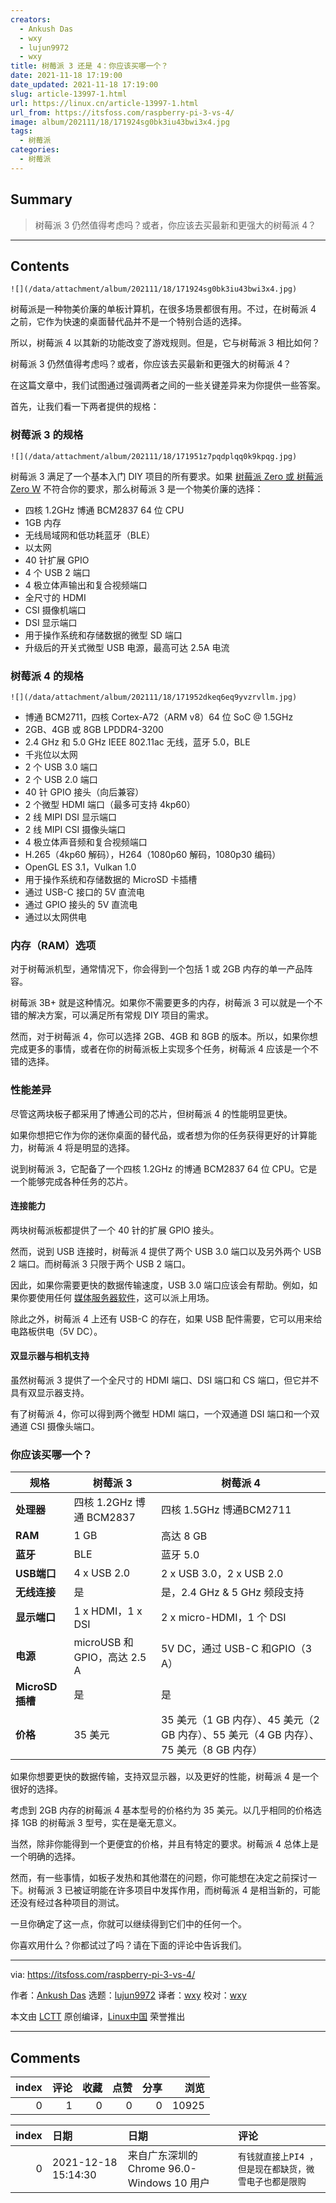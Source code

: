 ```yaml
---
creators:
  - Ankush Das
  - wxy
  - lujun9972
  - wxy
title: 树莓派 3 还是 4：你应该买哪一个？
date: 2021-11-18 17:19:00
date_updated: 2021-11-18 17:19:00
slug: article-13997-1.html
url: https://linux.cn/article-13997-1.html
url_from: https://itsfoss.com/raspberry-pi-3-vs-4/
image: album/202111/18/171924sg0bk3iu43bwi3x4.jpg
tags:
  - 树莓派
categories:
  - 树莓派
---
```


## Summary

> 树莓派 3 仍然值得考虑吗？或者，你应该去买最新和更强大的树莓派 4？

***

<!-- more -->

## Contents

`![](/data/attachment/album/202111/18/171924sg0bk3iu43bwi3x4.jpg)`

树莓派是一种物美价廉的单板计算机，在很多场景都很有用。不过，在树莓派 4 之前，它作为快速的桌面替代品并不是一个特别合适的选择。

所以，树莓派 4 以其新的功能改变了游戏规则。但是，它与树莓派 3 相比如何？

树莓派 3 仍然值得考虑吗？或者，你应该去买最新和更强大的树莓派 4？

在这篇文章中，我们试图通过强调两者之间的一些关键差异来为你提供一些答案。

首先，让我们看一下两者提供的规格：

### 树莓派 3 的规格

`![](/data/attachment/album/202111/18/171951z7pqdplqq0k9kpqg.jpg)`

树莓派 3 满足了一个基本入门 DIY 项目的所有要求。如果 [树莓派 Zero 或 树莓派 Zero W](https://itsfoss.com/raspberry-pi-zero-vs-zero-w/) 不符合你的要求，那么树莓派 3 是一个物美价廉的选择：

* 四核 1.2GHz 博通 BCM2837 64 位 CPU
* 1GB 内存
* 无线局域网和低功耗蓝牙（BLE）
* 以太网
* 40 针扩展 GPIO
* 4 个 USB 2 端口
* 4 极立体声输出和复合视频端口
* 全尺寸的 HDMI
* CSI 摄像机端口
* DSI 显示端口
* 用于操作系统和存储数据的微型 SD 端口
* 升级后的开关式微型 USB 电源，最高可达 2.5A 电流

### 树莓派 4 的规格

`![](/data/attachment/album/202111/18/171952dkeq6eq9yvzrvllm.jpg)`

* 博通 BCM2711，四核 Cortex-A72（ARM v8）64 位 SoC @ 1.5GHz
* 2GB、4GB 或 8GB LPDDR4-3200
* 2.4 GHz 和 5.0 GHz IEEE 802.11ac 无线，蓝牙 5.0，BLE
* 千兆位以太网
* 2 个 USB 3.0 端口
* 2 个 USB 2.0 端口
* 40 针 GPIO 接头（向后兼容）
* 2 个微型 HDMI 端口（最多可支持 4kp60）
* 2 线 MIPI DSI 显示端口
* 2 线 MIPI CSI 摄像头端口
* 4 极立体声音频和复合视频端口
* H.265（4kp60 解码），H264（1080p60 解码，1080p30 编码）
* OpenGL ES 3.1，Vulkan 1.0
* 用于操作系统和存储数据的 MicroSD 卡插槽
* 通过 USB-C 接口的 5V 直流电
* 通过 GPIO 接头的 5V 直流电
* 通过以太网供电

### 内存（RAM）选项

对于树莓派机型，通常情况下，你会得到一个包括 1 或 2GB 内存的单一产品阵容。

树莓派 3B+ 就是这种情况。如果你不需要更多的内存，树莓派 3 可以就是一个不错的解决方案，可以满足所有常规 DIY 项目的需求。

然而，对于树莓派 4，你可以选择 2GB、4GB 和 8GB 的版本。所以，如果你想完成更多的事情，或者在你的树莓派板上实现多个任务，树莓派 4 应该是一个不错的选择。

### 性能差异

尽管这两块板子都采用了博通公司的芯片，但树莓派 4 的性能明显更快。

如果你想把它作为你的迷你桌面的替代品，或者想为你的任务获得更好的计算能力，树莓派 4 将是明显的选择。

说到树莓派 3，它配备了一个四核 1.2GHz 的博通 BCM2837 64 位 CPU。它是一个能够完成各种任务的芯片。

#### 连接能力

两块树莓派板都提供了一个 40 针的扩展 GPIO 接头。

然而，说到 USB 连接时，树莓派 4 提供了两个 USB 3.0 端口以及另外两个 USB 2 端口。而树莓派 3 只限于两个 USB 2 端口。

因此，如果你需要更快的数据传输速度，USB 3.0 端口应该会有帮助。例如，如果你要使用任何 [媒体服务器软件](https://itsfoss.com/best-linux-media-server/)，这可以派上用场。

除此之外，树莓派 4 上还有 USB-C 的存在，如果 USB 配件需要，它可以用来给电路板供电（5V DC）。

#### 双显示器与相机支持

虽然树莓派 3 提供了一个全尺寸的 HDMI 端口、DSI 端口和 CS 端口，但它并不具有双显示器支持。

有了树莓派 4，你可以得到两个微型 HDMI 端口，一个双通道 DSI 端口和一个双通道 CSI 摄像头端口。

### 你应该买哪一个？

| 规格 | 树莓派 3 | 树莓派 4 |
| --- | --- | --- |
| **处理器** | 四核 1.2GHz 博通 BCM2837 | 四核 1.5GHz 博通BCM2711 |
| **RAM** | 1 GB | 高达 8 GB |
| **蓝牙** | BLE | 蓝牙 5.0 |
| **USB端口** | 4 x USB 2.0 | 2 x USB 3.0，2 x USB 2.0 |
| **无线连接** | 是 | 是，2.4 GHz & 5 GHz 频段支持 |
| **显示端口** | 1 x HDMI，1 x DSI | 2 x micro-HDMI，1 个 DSI |
| **电源** | microUSB 和 GPIO，高达 2.5 A | 5V DC，通过 USB-C 和GPIO（3 A） |
| **MicroSD 插槽** | 是 | 是 |
| **价格** | 35 美元 | 35 美元（1 GB 内存）、45 美元（2 GB 内存）、55 美元（4 GB 内存）、75 美元（8 GB 内存） |

如果你想要更快的数据传输，支持双显示器，以及更好的性能，树莓派 4 是一个很好的选择。

考虑到 2GB 内存的树莓派 4 基本型号的价格约为 35 美元。以几乎相同的价格选择 1GB 的树莓派 3 型号，实在是毫无意义。

当然，除非你能得到一个更便宜的价格，并且有特定的要求。树莓派 4 总体上是一个明确的选择。

然而，有一些事情，如板子发热和其他潜在的问题，你可能想在决定之前探讨一下。树莓派 3 已被证明能在许多项目中发挥作用，而树莓派 4 是相当新的，可能还没有经过各种项目的测试。

一旦你确定了这一点，你就可以继续得到它们中的任何一个。

你喜欢用什么？你都试过了吗？请在下面的评论中告诉我们。

---

via: <https://itsfoss.com/raspberry-pi-3-vs-4/>

作者：[Ankush Das](https://itsfoss.com/author/ankush/) 选题：[lujun9972](https://github.com/lujun9972) 译者：[wxy](https://github.com/wxy) 校对：[wxy](https://github.com/wxy)

本文由 [LCTT](https://github.com/LCTT/TranslateProject) 原创编译，[Linux中国](https://linux.cn/) 荣誉推出

***

## Comments


|   index |   评论 |   收藏 |   点赞 |   分享 |   浏览 |
|--------:|-------:|-------:|-------:|-------:|-------:|
|       0 |      1 |      0 |      0 |      0 |  10925 |

|   index | 日期                | 日期                                       | 评论                                                   |
|--------:|:--------------------|:-------------------------------------------|:-------------------------------------------------------|
|       0 | 2021-12-18 15:14:30 | 来自广东深圳的 Chrome 96.0-Windows 10 用户 | `有钱就直接上PI4 ，但是现在都缺货，微雪电子也都是限购` |
